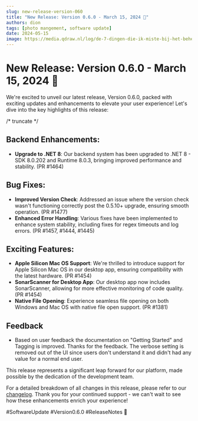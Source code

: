 ```yaml
---
slug: new-release-version-060
title: "New Release: Version 0.6.0 - March 15, 2024 🚀"
authors: dion
tags: [photo mangement, software update]
date: 2024-05-15
image: https://media.qdraw.nl/log/de-7-dingen-die-ik-miste-bij-het-beheren-van-mijn-foto-collectie/embeded/01_video_search_cloud_starsky_v050.gif
---
```


# New Release: Version 0.6.0 - March 15, 2024 🚀

We're excited to unveil our latest release, Version 0.6.0, packed with exciting updates and
enhancements to elevate your user experience! Let's dive into the key highlights of this release:

/* truncate */

## Backend Enhancements:

-   **Upgrade to .NET 8**: Our backend system has been upgraded to .NET 8 - SDK 8.0.202 and Runtime
    8.0.3, bringing improved performance and stability. (PR #1464)

## Bug Fixes:

-   **Improved Version Check**: Addressed an issue where the version check wasn't functioning
    correctly post the 0.5.10+ upgrade, ensuring smooth operation. (PR #1477)
-   **Enhanced Error Handling**: Various fixes have been implemented to enhance system stability,
    including fixes for regex timeouts and log errors. (PR #1457, #1444, #1445)

## Exciting Features:

-   **Apple Silicon Mac OS Support**: We're thrilled to introduce support for Apple Silicon Mac OS in
    our desktop app, ensuring compatibility with the latest hardware. (PR #1454)
-   **SonarScanner for Desktop App**: Our desktop app now includes SonarScanner, allowing for more
    effective monitoring of code quality. (PR #1454)
-   **Native File Opening**: Experience seamless file opening on both Windows and Mac OS with native
    file open support. (PR #1381)

## Feedback

-   Based on user feedback the documentation on "Getting Started" and Tagging is improved. Thanks for the feedback. The verbose setting is removed out of the UI since users don't understand it and didn't had any value for a normal end user.

This release represents a significant leap forward for our platform, made possible by the dedication
of the development team.

For a detailed breakdown of all changes in this release, please refer to
our [changelog](https://docs.qdraw.nl/docs/advanced-options/history/#v0.6.0). Thank
you for your continued support - we can't wait to see how these enhancements enrich your experience!

#SoftwareUpdate #Version0.6.0 #ReleaseNotes 🌟
